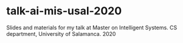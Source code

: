 # talk-ai-mis-usal-2020
Slides and materials for my talk at Master on Intelligent Systems. CS department, University of Salamanca. 2020
